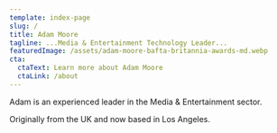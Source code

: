 ```yaml
---
template: index-page
slug: /
title: Adam Moore
tagline: ...Media & Entertainment Technology Leader...
featuredImage: /assets/adam-moore-bafta-britannia-awards-md.webp
cta:
  ctaText: Learn more about Adam Moore
  ctaLink: /about
---
```

Adam is an experienced leader in the Media & Entertainment sector.

Originally from the UK and now based in Los Angeles.